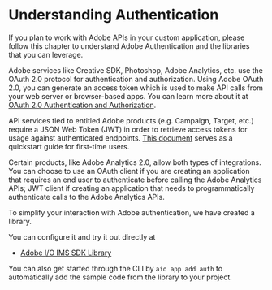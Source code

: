 # Understanding Authentication

If you plan to work with Adobe APIs in your custom application, please follow this chapter to understand Adobe Authentication and the libraries that you can leverage. 

Adobe services like Creative SDK, Photoshop, Adobe Analytics, etc. use the OAuth 2.0 protocol for authentication and authorization. Using Adobe OAuth 2.0, you can generate an access token which is used to make API calls from your web server or browser-based apps. You can learn more about it at [OAuth 2.0 Authentication and Authorization](https://www.adobe.io/authentication/auth-methods.html#!AdobeDocs/adobeio-auth/master/OAuth/OAuth.md).

API services tied to entitled Adobe products (e.g. Campaign, Target, etc.) require a JSON Web Token (JWT) in order to retrieve access tokens for usage against authenticated endpoints. [This document](https://www.adobe.io/authentication/auth-methods.html#!AdobeDocs/adobeio-auth/master/JWT/JWT.md) serves as a quickstart guide for first-time users.

Certain products, like Adobe Analytics 2.0, allow both types of integrations. You can choose to use an OAuth client if you are creating an application that requires an end user to authenticate before calling the Adobe Analytics APIs; JWT client if creating an application that needs to programmatically authenticate calls to the Adobe Analytics APIs.

To simplify your interaction with Adobe authentication, we have created a library.

You can configure it and try it out directly at 
- [Adobe I/O IMS SDK Library](https://github.com/adobe/aio-lib-ims)

You can also get started through the CLI by ```aio app add auth``` to automatically add the sample code from the library to your project.
